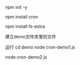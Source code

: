  npm init -y

 npm install cron

 npm install fs-extra

 建立demo文件夹里的文件

运行
 cd demo
 node cron-demo1.js

 node cron-demo2.js